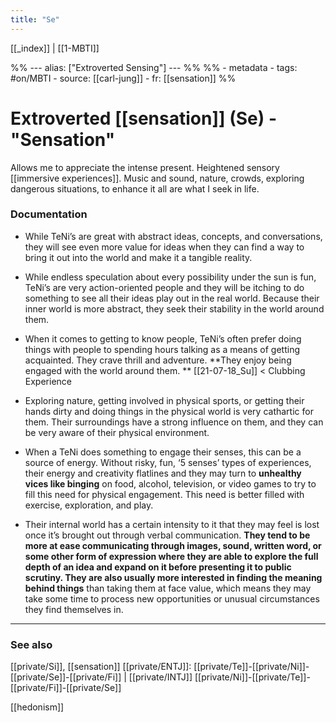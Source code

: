 ```yaml
---
title: "Se"
---
```


[[_index]] | [[1-MBTI]]

%% ---
alias: ["Extroverted Sensing"]
--- %%
%% - metadata
	- tags: #on/MBTI 
	- source: [[carl-jung]]
	- fr: [[sensation]]
%%

# Extroverted [[sensation]] (Se) - "Sensation"

Allows me to appreciate the intense present. Heightened sensory [[immersive experiences]]. Music and sound, nature, crowds, exploring dangerous situations, to enhance it all are what I seek in life.

### Documentation 
- While TeNi’s are great with abstract ideas, concepts, and conversations, they will see even more value for ideas when they can find a way to bring it out into the world and make it a tangible reality.

- While endless speculation about every possibility under the sun is fun, TeNi’s are very action-oriented people and they will be itching to do something to see all their ideas play out in the real world. Because their inner world is more abstract, they seek their stability in the world around them.

- When it comes to getting to know people, TeNi’s often prefer doing things with people to spending hours talking as a means of getting acquainted. They crave thrill and adventure. **They enjoy being engaged with the world around them. ** [[21-07-18_Su]] < Clubbing Experience

- Exploring nature, getting involved in physical sports, or getting their hands dirty and doing things in the physical world is very cathartic for them. Their surroundings have a strong influence on them, and they can be very aware of their physical environment.
	
- When a TeNi does something to engage their senses, this can be a source of energy. Without risky, fun, ‘5 senses’ types of experiences, their energy and creativity flatlines and they may turn to **unhealthy vices like binging** on food, alcohol, television, or video games to try to fill this need for physical engagement. This need is better filled with exercise, exploration, and play.
	
- Their internal world has a certain intensity to it that they may feel is lost once it’s brought out through verbal communication. **They tend to be more at ease communicating through images, sound, written word, or some other form of expression where they are able to explore the full depth of an idea and expand on it before presenting it to public scrutiny. They are also usually more interested in finding the meaning behind things** than taking them at face value, which means they may take some time to process new opportunities or unusual circumstances they find themselves in.

-------------
### See also
[[private/Si]], [[sensation]]
[[private/ENTJ]]: [[private/Te]]-[[private/Ni]]-[[private/Se]]-[[private/Fi]] | [[private/INTJ]] [[private/Ni]]-[[private/Te]]-[[private/Fi]]-[[private/Se]]

[[hedonism]]
